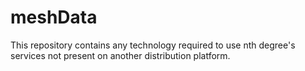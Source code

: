 # meshData
This repository contains any technology required to use nth degree's services not present on another distribution platform.
